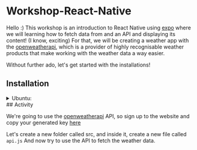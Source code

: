 # Workshop-React-Native

Hello :)
This workshop is an introduction to React Native using [expo](https://docs.expo.dev/) where we will learning how to fetch data from and an API and displaying its content! (I know, exciting)
For that, we will be creating a weather app with the [openweatherapi](https://openweathermap.org/api), which is a provider of highly recognisable weather products that make working with the weather data a way easier. 

Without further ado, let's get started with the installations!

## Installation

<details>
  <summary>Ubuntu:</summary>

<details>
  <summary>NodeJS</summary>

First make sure you have npm installed using ```node -v```, if it's installed already, follow this!

1- To get this version, you can use the apt package manager. Refresh your local package index first:
```
sudo apt update
```
2- Then install Node.js:
```
sudo apt install nodejs
```
3- Check that the install was successful by querying node for its version number, make sure you at least have the ```v16.10.0```
```
node -v
```
</details>

Let's now start by installing expo! 
```
sudo npm install --global
```

Now create a new expo project
```
npx weather-app --template
```

Enter your project ```cd weather-app```, and then run the expo server
```
expo start
```

Now you probably have a QR code generated, all you need to do is:
- Install the Expo Go app on your phone
- Set up your account
- Open your camera app
- Scan the QR code and open it

Now you're all set to get started with the project!!!

</details>
## Activity

We're going to use the [openweatherapi](https://openweathermap.org/api) API, so sign up to the website and copy your generated key [here](https://home.openweathermap.org/api_keys) 

Let's create a new folder called src, and inside it, create a new file called ```api.js```
And now try to use the API to fetch the weather data.